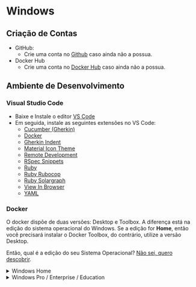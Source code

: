 # Windows

## Criação de Contas

* GitHub:
  - Crie uma conta no [Github](https://github.com) caso ainda não a possua.
* Docker Hub
  - Crie uma conta no [Docker Hub](https://hub.docker.com) caso ainda não a possua.

## Ambiente de Desenvolvimento

### Visual Studio Code

* Baixe e Instale o editor [VS Code](https://code.visualstudio.com)
* Em seguida, instale as seguintes extensões no VS Code:
  * [Cucumber (Gherkin)](https://marketplace.visualstudio.com/items?itemName=alexkrechik.cucumberautocomplete)
  * [Docker](https://marketplace.visualstudio.com/items?itemName=ms-azuretools.vscode-docker)
  * [Gherkin Indent](https://marketplace.visualstudio.com/items?itemName=AravindKumar.gherkin-indent)
  * [Material Icon Theme](https://marketplace.visualstudio.com/items?itemName=PKief.material-icon-theme)
  * [Remote Development](https://marketplace.visualstudio.com/items?itemName=ms-vscode-remote.vscode-remote-extensionpack)
  * [RSpec Snippets](https://marketplace.visualstudio.com/items?itemName=karunamurti.rspec-snippets)
  * [Ruby](https://marketplace.visualstudio.com/items?itemName=rebornix.Ruby)
  * [Ruby Rubocop](https://marketplace.visualstudio.com/items?itemName=misogi.ruby-rubocop)
  * [Ruby Solargraph](https://marketplace.visualstudio.com/items?itemName=castwide.solargraph)
  * [View In Browser](https://marketplace.visualstudio.com/items?itemName=qinjia.view-in-browser)
  * [YAML](https://marketplace.visualstudio.com/items?itemName=redhat.vscode-yaml)

### Docker

O docker dispõe de duas versões: Desktop e Toolbox. A diferença está na edição do sistema operacional do Windows. Se a edição for __Home__, então você precisará instalar o Docker Toolbox, do contrário, utilize a versão Desktop.

Então, qual é a edição do seu Sistema Operacional? [Não sei, quero descobrir](./about.md).

<details>
<summary>Windows Home</summary>
<br>
<p>Use o Docker Toolbox</p>

> O Docker Toolbox fornece uma maneira de usar o Docker em sistemas Windows que não atendem aos requisitos mínimos do sistema para o aplicativo Docker for Windows ([Instruções de Instalação](https://docs.docker.com/v17.12/toolbox/toolbox_install_windows/)).

Pós-Instalação:
  - Execute o __Docker Quickstart Terminal__
    - Um arquivo _.iso_ será baixado e inicializado no VirtualBox;
    - O sistema solicitará permissão para o VirtualBox, aprove todas;
    - Ao final, uma VM do Virtualbox estará rodando o Docker.

Observações:
  - O VirtualBox será instalado durante o processo de instalação;
  - Caso seu dispositivo possua o Hyper-V, desative-o;
  - Sempre execute o __Docker Quickstart Terminal__ ao iniciar o dispositivo.

</details>

<details>
<summary>Windows Pro / Enterprise / Education</summary>
<br>
<p>Use o Docker Desktop</p>

> O Docker Desktop para Windows é a versão comunitária do Docker para Microsoft Windows. Você pode baixar o Docker Desktop para Windows no Docker Hub ([Instruções de Instalação](https://docs.docker.com/docker-for-windows/install/)).

Observações:
  - A arquitetura do processador do dispositivo deve ser 64 bits;
  - O dispositivo precisa de, no mínimo, 4 GB de memória RAM;
  - O Hyper-V do dispositivo tem de estar habilitado.
</details>
